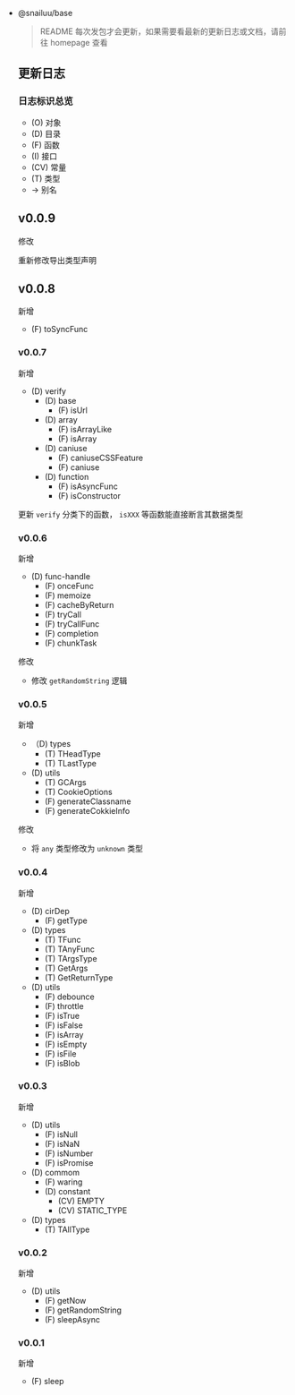 - @snailuu/base

  > README 每次发包才会更新，如果需要看最新的更新日志或文档，请前往 homepage 查看

  ## 更新日志

  ### 日志标识总览

  - (O) 对象
  - (D) 目录
  - (F) 函数
  - (I) 接口
  - (CV) 常量
  - (T) 类型
  - -> 别名

  ## v0.0.9

  修改

  重新修改导出类型声明

  ## v0.0.8

  新增

  - (F) toSyncFunc

  ### v0.0.7

  新增

  - (D) verify
    - (D) base
      - (F) isUrl
    - (D) array
      - (F) isArrayLike
      - (F) isArray
    - (D) caniuse
      - (F) caniuseCSSFeature
      - (F) caniuse
    - (D) function
      - (F) isAsyncFunc
      - (F) isConstructor

  更新 `verify` 分类下的函数， `isXXX` 等函数能直接断言其数据类型

  ### v0.0.6

  新增

  - (D) func-handle
    - (F) onceFunc
    - (F) memoize
    - (F) cacheByReturn
    - (F) tryCall
    - (F) tryCallFunc
    - (F) completion
    - (F) chunkTask

  修改

  - 修改 `getRandomString` 逻辑

  ### v0.0.5

  新增

  - （D) types
    - (T) THeadType
    - (T) TLastType
  - (D) utils
    - (T) GCArgs
    - (T) CookieOptions
    - (F) generateClassname
    - (F) generateCokkieInfo

  修改

  - 将 `any` 类型修改为 `unknown` 类型

  ### v0.0.4

  新增

  - (D) cirDep
    - (F) getType
  - (D) types
    - (T) TFunc
    - (T) TAnyFunc
    - (T) TArgsType
    - (T) GetArgs
    - (T) GetReturnType
  - (D) utils
    - (F) debounce
    - (F) throttle
    - (F) isTrue
    - (F) isFalse
    - (F) isArray
    - (F) isEmpty
    - (F) isFile
    - (F) isBlob

  ### v0.0.3

  新增

  - (D) utils
    - (F) isNull
    - (F) isNaN
    - (F) isNumber
    - (F) isPromise
  - (D) commom
    - (F) waring
    - (D) constant
      - (CV) EMPTY
      - (CV) STATIC_TYPE
  - (D) types
    - (T) TAllType

  ### v0.0.2

  新增

  - (D) utils
    - (F) getNow
    - (F) getRandomString
    - (F) sleepAsync

  ### v0.0.1

  新增

  - (F) sleep
